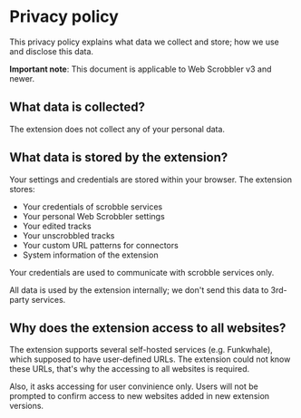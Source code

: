 # Privacy policy

This privacy policy explains what data we collect and store; how we use and disclose this data.

**Important note**: This document is applicable to Web Scrobbler v3 and newer.

## What data is collected?

The extension does not collect any of your personal data.

## What data is stored by the extension?

Your settings and credentials are stored within your browser. The extension stores:

 - Your credentials of scrobble services
 - Your personal Web Scrobbler settings
 - Your edited tracks
 - Your unscrobbled tracks
 - Your custom URL patterns for connectors
 - System information of the extension

Your credentials are used to communicate with scrobble services only.

All data is used by the extension internally; we don't send this data to 3rd-party services.

## Why does the extension access to all websites?

The extension supports several self-hosted services (e.g. Funkwhale), which supposed to have user-defined URLs. The extension could not know these URLs, that's why the accessing to all websites is required.

Also, it asks accessing for user convinience only. Users will not be prompted to confirm access to new websites added in new extension versions.
